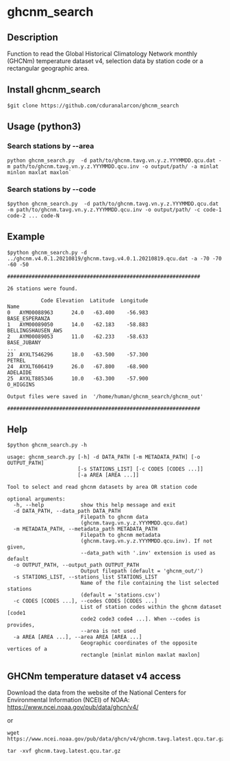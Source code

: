 # ghcnm_search

## Description

Function to read the Global Historical Climatology Network monthly (GHCNm) temperature dataset v4, selection data by station code or a rectangular geographic area. 

## Install ghcnm_search

```
$git clone https://github.com/cduranalarcon/ghcnm_search
```

## Usage (python3)

###  Search stations by --area

```
python ghcnm_search.py  -d path/to/ghcnm.tavg.vn.y.z.YYYMMDD.qcu.dat -m path/to/ghcnm.tavg.vn.y.z.YYYMMDD.qcu.inv -o output/path/ -a minlat minlon maxlat maxlon` 
```
###  Search stations by --code

```
$python ghcnm_search.py  -d path/to/ghcnm.tavg.vn.y.z.YYYMMDD.qcu.dat -m path/to/ghcnm.tavg.vn.y.z.YYYMMDD.qcu.inv -o output/path/ -c code-1 code-2 ... code-N
```
## Example


```
$python ghcnm_search.py -d ../ghcnm.v4.0.1.20210819/ghcnm.tavg.v4.0.1.20210819.qcu.dat -a -70 -70 -60 -50
```
```
###############################################################

26 stations were found.

           Code Elevation  Latitude  Longitude                         Name
0   AYM00088963      24.0   -63.400    -56.983               BASE_ESPERANZA
1   AYM00089050      14.0   -62.183    -58.883           BELLINGSHAUSEN_AWS
2   AYM00089053      11.0   -62.233    -58.633                  BASE_JUBANY
...
23  AYXLT546296      18.0   -63.500    -57.300                       PETREL
24  AYXLT606419      26.0   -67.800    -68.900                     ADELAIDE
25  AYXLT885346      10.0   -63.300    -57.900                    O_HIGGINS

Output files were saved in  '/home/human/ghcnm_search/ghcnm_out'

###############################################################
```
## Help

```
$python ghcnm_search.py -h
```
```
usage: ghcnm_search.py [-h] -d DATA_PATH [-m METADATA_PATH] [-o OUTPUT_PATH]
                       [-s STATIONS_LIST] [-c CODES [CODES ...]]
                       [-a AREA [AREA ...]]

Tool to select and read ghcnm datasets by area OR station code

optional arguments:
  -h, --help            show this help message and exit
  -d DATA_PATH, --data_path DATA_PATH
                        Filepath to ghcnm data
                        (ghcnm.tavg.vn.y.z.YYYMMDD.qcu.dat)
  -m METADATA_PATH, --metadata_path METADATA_PATH
                        Filepath to ghcnm metadata
                        (ghcnm.tavg.vn.y.z.YYYMMDD.qcu.inv). If not given,
                        --data_path with '.inv' extension is used as default
  -o OUTPUT_PATH, --output_path OUTPUT_PATH
                        Output filepath (default = 'ghcnm_out/')
  -s STATIONS_LIST, --stations_list STATIONS_LIST
                        Name of the file containing the list selected stations
                        (default = 'stations.csv')
  -c CODES [CODES ...], --codes CODES [CODES ...]
                        List of station codes within the ghcnm dataset [code1
                        code2 code3 code4 ...]. When --codes is provides,
                        --area is not used
  -a AREA [AREA ...], --area AREA [AREA ...]
                        Geographic coordinates of the opposite vertices of a
                        rectangle [minlat minlon maxlat maxlon]
```

## GHCNm temperature dataset v4 access

Download the data from the website of the National Centers for Environmental Information (NCEI) of NOAA: https://www.ncei.noaa.gov/pub/data/ghcn/v4/

or 

```
wget https://www.ncei.noaa.gov/pub/data/ghcn/v4/ghcnm.tavg.latest.qcu.tar.gz
```
```
tar -xvf ghcnm.tavg.latest.qcu.tar.gz
```
